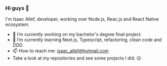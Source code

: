 ### Hi guys 👋
I'm Isaac Allef, developer, working over Node.js, Reac.js and React Native ecosystem.
- 🔭 I’m currently working on my bachelor's degree final project.
- 🌱 I’m currently learning Next.js, Typescript, refactoring, clean code and DDD.
- 📫 How to reach me: isaac_allef@hotmail.com
- Take a look at my repositories and see some projects I did. :wink:
<!--
**isaac-allef/isaac-allef** is a ✨ _special_ ✨ repository because its `README.md` (this file) appears on your GitHub profile.

Here are some ideas to get you started:

- 🔭 I’m currently working on ...
- 🌱 I’m currently learning ...
- 👯 I’m looking to collaborate on ...
- 🤔 I’m looking for help with ...
- 💬 Ask me about ...
- 📫 How to reach me: ...
- 😄 Pronouns: ...
- ⚡ Fun fact: ...
-->
